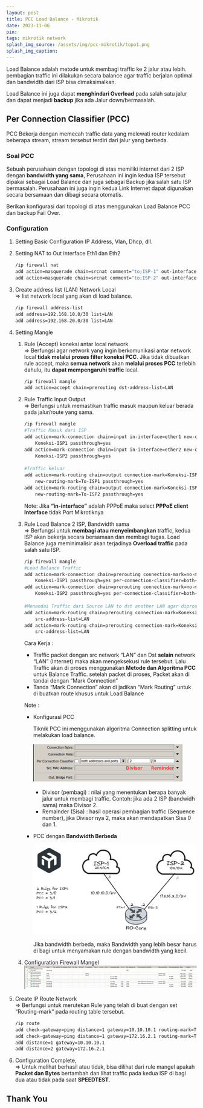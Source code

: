 ```yaml
---
layout: post
title: PCC Load Balance - Mikrotik
date: 2023-11-06
pin: 
tags: mikrotik network
splash_img_source: /assets/img/pcc-mikrotik/topo1.png
splash_img_caption: 
---
```


Load Balance adalah metode untuk membagi traffic ke 2 jalur atau lebih. pembagian traffic ini dilakukan secara balance agar traffic berjalan optimal dan bandwidth dari ISP bisa dimaksimalkan.

Load Balance ini juga dapat **menghindari Overload** pada salah satu jalur dan dapat menjadi **backup** jika ada Jalur down/bermasalah.

## Per Connection Classifier (PCC)

PCC Bekerja dengan memecah traffic data yang melewati router kedalam beberapa stream, stream tersebut terdiri dari jalur yang berbeda.

### Soal PCC

Sebuah perusahaan dengan topologi di atas memiliki internet dari 2 ISP dengan **bandwidth yang sama**, Perusahaan ini ingin kedua ISP tersebut dipakai sebagai Load Balance dan juga sebagai Backup jika salah satu ISP bermasalah. 
Perusahaan ini juga ingin kedua Link Internet dapat digunakan secara bersamaan dan dibagi secara otomatis.

Berikan konfigurasi dari topologi di atas menggunakan Load Balance PCC dan backup Fail Over. 

### Configuration

1. Setting Basic Configuration IP Address, Vlan, Dhcp, dll.
2. Setting NAT to Out interface Eth1 dan Eth2
    
    ```bash
    /ip firewall nat
    add action=masquerade chain=srcnat comment="to;ISP-1" out-interface=ether1-ISP1
    add action=masquerade chain=srcnat comment="to;ISP-2" out-interface=ether2-ISP2
    ```
    
3. Create address list  (LAN) Network Local <br>
    ⇒ list network local yang akan di load balance.
    
    ```bash
    /ip firewall address-list
    add address=192.168.10.0/30 list=LAN
    add address=192.168.20.0/30 list=LAN
    ```
    
4. Setting Mangle
    1. Rule (Accept) koneksi antar local network <br>
    ⇒ Berfungsi agar network yang ingin berkomunikasi antar network local **tidak melalui proses filter koneksi PCC**. 
    Jika tidak dibuatkan rule accept, maka **semua network** akan **melalui proses PCC** terlebih dahulu, itu **dapat mempengaruhi traffic** local.
        
        ```bash
        /ip firewall mangle
        add action=accept chain=prerouting dst-address-list=LAN
        ```
        
    2. Rule Traffic Input Output <br>
    ⇒ Berfungsi untuk memastikan traffic masuk maupun keluar berada pada jalur/route yang sama.
        
        ```bash
        /ip firewall mangle
        #Traffic Masuk dari ISP
        add action=mark-connection chain=input in-interface=ether1 new-connection-mark=\
            Koneksi-ISP1 passthrough=yes
        add action=mark-connection chain=input in-interface=ether2 new-connection-mark=\
            Koneksi-ISP2 passthrough=yes
        
        #Traffic keluar
        add action=mark-routing chain=output connection-mark=Koneksi-ISP1 \
            new-routing-mark=To-ISP1 passthrough=yes
        add action=mark-routing chain=output connection-mark=Koneksi-ISP2 \
            new-routing-mark=To-ISP2 passthrough=yes
        ```
        
        Note: Jika **“in-interface”** adalah PPPoE maka select **PPPoE client Interface** tidak Port Mikrotiknya
        
    3. Rule Load Balance 2 ISP, Bandwidth sama <br>
    ⇒ Berfungsi untuk **membagi atau menyeimbangkan** traffic, kedua ISP akan bekerja secara bersamaan dan membagi tugas. Load Balance juga meminimalisir akan terjadinya **Overload traffic** pada salah satu ISP. 
        
        ```bash
        /ip firewall mangle
        #Load Balance Traffic
        add action=mark-connection chain=prerouting connection-mark=no-mark dst-address-list=!LAN dst-address-type="" new-connection-mark=\
            Koneksi-ISP1 passthrough=yes per-connection-classifier=both-addresses-and-ports:2/0 src-address-list=LAN
        add action=mark-connection chain=prerouting connection-mark=no-mark dst-address-list=!LAN dst-address-type="" new-connection-mark=\
            Koneksi-ISP2 passthrough=yes per-connection-classifier=both-addresses-and-ports:2/1 src-address-list=LAN
        
        #Menandai Traffic dari Source LAN to dst another LAN agar diproses melalui PCC
        add action=mark-routing chain=prerouting connection-mark=Koneksi-ISP1 dst-address-list=!LAN new-routing-mark=To-ISP1 passthrough=yes \
            src-address-list=LAN
        add action=mark-routing chain=prerouting connection-mark=Koneksi-ISP2 dst-address-list=!LAN new-routing-mark=To-ISP2 passthrough=yes \
            src-address-list=LAN
        ```
        
        Cara Kerja :
        
        - Traffic packet dengan src network “LAN” dan Dst **selain** network “LAN” (Internet) maka akan mengeksekusi rule tersebut. Lalu Traffic akan di proses menggunakan **Metode dan Algoritma PCC** untuk Balance Traffic.
        setelah packet di proses, Packet akan di tandai dengan “Mark Connection”
        - Tanda “Mark Connection” akan di jadikan “Mark Routing” untuk di buatkan route khusus untuk Load Balance
        
        Note :
        
        - Konfigurasi PCC
            
            Tiknik PCC ini menggunakan algoritma Connection splitting untuk melakukan load balance.
            
            ![pcc.png](/assets/img/pcc-mikrotik/pcc.png)
            
            - Divisor (pembagi) : nilai yang menentukan berapa banyak jalur untuk membagi traffic. Contoh: jika ada 2 ISP (bandwidh sama) maka Divisor 2.
            - Remainder (Sisa) : hasil operasi pembagian traffic (Sequence number), jika Divisor nya 2, maka akan mendapatkan Sisa 0 dan 1.
        - PCC dengan **Bandwidth Berbeda**
            
            ![topo2](/assets/img/pcc-mikrotik/topo2.png)
            
            Jika bandwidth berbeda, maka Bandwidth yang lebih besar harus di bagi untuk menyamakan rule dengan bandwidth yang kecil.
            
        
    4. Configuration Firewall Mangel
        ![confpcc.png](/assets/img/pcc-mikrotik/confpcc.png)
        
5. Create IP Route Network <br>
    ⇒ Berfungsi untuk merutekan Rule yang telah di buat dengan set “Routing-mark” pada routing table tersebut.
    
    ```bash
    /ip route
    add check-gateway=ping distance=1 gateway=10.10.10.1 routing-mark=To-ISP1
    add check-gateway=ping distance=1 gateway=172.16.2.1 routing-mark=To-ISP2
    add distance=1 gateway=10.10.10.1
    add distance=2 gateway=172.16.2.1
    ```
    
6. Configuration Complete, <br>
⇒ Untuk melihat berhasil atau tidak, bisa dilihat dari rule mangel apakah **Packet dan Bytes** bertambah dan lihat traffic pada kedua ISP di bagi dua atau tidak pada saat **SPEEDTEST.**

## Thank You